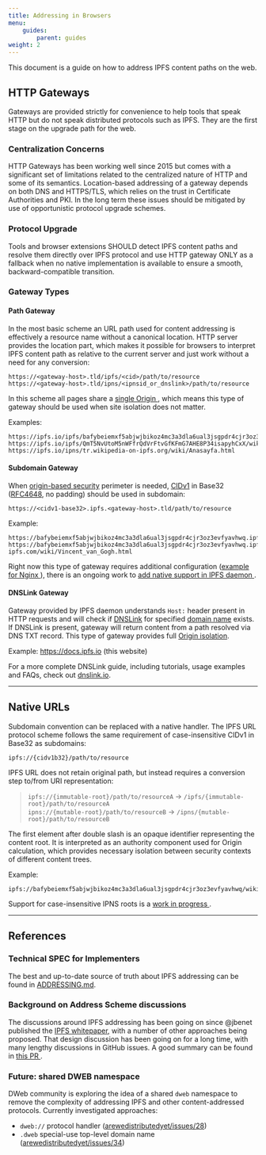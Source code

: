 ```yaml
---
title: Addressing in Browsers
menu:
    guides:
        parent: guides
weight: 2
---
```


<!--
Based on the existing spec at:
https://github.com/ipfs/in-web-browsers/blob/2896b7a642011bc92493971232b146e04c9a889c/ADDRESSING.md

Note there are pending tasks to update/extend spec:
https://github.com/ipfs/in-web-browsers/issues/147
-->

This document is a guide on how to address IPFS content paths on the web.

## HTTP Gateways

Gateways are provided strictly for convenience to help tools that speak HTTP but do not speak distributed protocols such as IPFS. They are the first stage on the upgrade path for the web.

### Centralization Concerns

HTTP Gateways has been working well since 2015 but comes with a significant set of limitations related to the centralized nature of HTTP and some of its semantics. Location-based addressing of a gateway depends on both DNS and HTTPS/TLS, which relies on the trust in Certificate Authorities and PKI. In the long term these issues should be mitigated by use of opportunistic protocol upgrade schemes.

### Protocol Upgrade

Tools and browser extensions SHOULD detect IPFS content paths and resolve them directly over IPFS protocol and use HTTP gateway ONLY as a fallback when no native implementation is available to ensure a smooth, backward-compatible transition.

### Gateway Types

#### Path Gateway

In the most basic scheme an URL path used for content addressing is effectively a resource name without a canonical location. HTTP server provides the location part, which makes it possible for browsers to interpret IPFS content path as relative to the current server and just work without a need for any conversion:

```
https://<gateway-host>.tld/ipfs/<cid>/path/to/resource
https://<gateway-host>.tld/ipns/<ipnsid_or_dnslink>/path/to/resource
```


<aside class="alert alert-info">
  In this scheme all pages share a <a href="https://en.wikipedia.org/wiki/Same-origin_policy" target="_blank">single Origin&nbsp;<i class="fas fa-external-link-square-alt fa-sm"></i></a>, which means this type of gateway should be used when site isolation does not matter.
</aside>

Examples:

```
https://ipfs.io/ipfs/bafybeiemxf5abjwjbikoz4mc3a3dla6ual3jsgpdr4cjr3oz3evfyavhwq/wiki/Vincent_van_Gogh.html
https://ipfs.io/ipfs/QmT5NvUtoM5nWFfrQdVrFtvGfKFmG7AHE8P34isapyhCxX/wiki/Mars.html
https://ipfs.io/ipns/tr.wikipedia-on-ipfs.org/wiki/Anasayfa.html
```

#### Subdomain Gateway

When [origin-based security](https://en.wikipedia.org/wiki/Same-origin_policy) perimeter is needed, [CIDv1](https://github.com/ipld/cid#cidv1) in Base32 ([RFC4648](https://tools.ietf.org/html/rfc4648#section-6), no padding) should be used in subdomain:

    https://<cidv1-base32>.ipfs.<gateway-host>.tld/path/to/resource

Example:

    https://bafybeiemxf5abjwjbikoz4mc3a3dla6ual3jsgpdr4cjr3oz3evfyavhwq.ipfs.dweb.link/wiki/
    https://bafybeiemxf5abjwjbikoz4mc3a3dla6ual3jsgpdr4cjr3oz3evfyavhwq.ipfs.cf-ipfs.com/wiki/Vincent_van_Gogh.html


<aside class="alert alert-info">
  Right now this type of gateway requires additional configuration (<a href="https://github.com/ipfs/infra/issues/81#issuecomment-461045160" target="_blank">example for Nginx&nbsp;<i class="fas fa-external-link-square-alt fa-sm"></i></a>), there is an  ongoing work to <a href="https://github.com/ipfs/go-ipfs/issues/5982" target="_blank">add native support in IPFS daemon&nbsp;<i class="fas fa-external-link-square-alt fa-sm"></i></a>.
</aside>

#### DNSLink Gateway

Gateway provided by IPFS daemon understands `Host:` header present in HTTP requests and will check if [DNSLink](/guides/concepts/dnslink) for specified [domain name](https://en.wikipedia.org/wiki/Fully_qualified_domain_name) exists.
If DNSLink is present, gateway will return content from a path resolved via DNS TXT record.
This type of gateway provides full [Origin isolation](https://en.wikipedia.org/wiki/Same-origin_policy).

Example: https://docs.ipfs.io (this website)

For a more complete DNSLink guide, including tutorials, usage examples and FAQs, check out [dnslink.io](https://dnslink.io).


---

## Native URLs

Subdomain convention can be replaced with a native handler. The IPFS URL protocol scheme follows the same requirement of case-insensitive  CIDv1 in Base32 as subdomains:

```
ipfs://{cidv1b32}/path/to/resource
```



IPFS URL does not retain original path, but instead requires a conversion step to/from URI representation:

> `ipfs://{immutable-root}/path/to/resourceA` → `/ipfs/{immutable-root}/path/to/resourceA`  
> `ipns://{mutable-root}/path/to/resourceB` → `/ipns/{mutable-root}/path/to/resourceB`

The first element after double slash is an opaque identifier representing the content root. It is interpreted as an authority component used for Origin calculation, which provides necessary isolation between security contexts of different content trees.

Example:

```
ipfs://bafybeiemxf5abjwjbikoz4mc3a3dla6ual3jsgpdr4cjr3oz3evfyavhwq/wiki/Vincent_van_Gogh.html
```


<aside class="alert alert-info">
  Support for case-insensitive IPNS roots  is a <a href="https://github.com/ipfs/go-ipfs/issues/5287" target="_blank">work in progress&nbsp;<i class="fas fa-external-link-square-alt fa-sm"></i></a>.
</aside>

---

## References


### Technical SPEC for Implementers

The best and up-to-date source of truth about IPFS addressing can be found in [ADDRESSING.md](https://github.com/ipfs/in-web-browsers/blob/master/ADDRESSING.md).

### Background on Address Scheme discussions

The discussions around IPFS addressing has been going on since @jbenet published the [IPFS whitepaper](https://ipfs.io/ipfs/QmR7GSQM93Cx5eAg6a6yRzNde1FQv7uL6X1o4k7zrJa3LX/ipfs.draft3.pdf), with a number of other approaches being  proposed. That design discussion has been going on for a long time, with many lengthy discussions in GitHub issues. A good summary can be found in [this PR&nbsp;<i class="fas fa-external-link-square-alt fa-sm"></i></a>](https://github.com/ipfs/specs/pull/152).

### Future: shared DWEB namespace

DWeb community is exploring the idea of a shared `dweb` namespace to remove the complexity of addressing IPFS and other content-addressed protocols. Currently investigated approaches:

- `dweb://` protocol handler ([arewedistributedyet/issues/28](https://github.com/arewedistributedyet/arewedistributedyet/issues/28))
- `.dweb` special-use top-level domain name ([arewedistributedyet/issues/34](https://github.com/arewedistributedyet/arewedistributedyet/issues/34))
